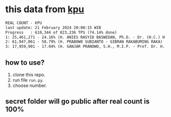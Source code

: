 # this data from [kpu](https://pemilu2024.kpu.go.id/)

```txt
REAL COUNT - KPU
last update: 21 February 2024 20:00:15 WIB
Progress   : 610,344 of 823,236 TPS (74.14% done)
1: 25,461,271 - 24.16% (H. ANIES RASYID BASWEDAN, Ph.D. - Dr. (H.C.) H. A. MUHAIMIN ISKANDAR)
2: 61,947,061 - 58.79% (H. PRABOWO SUBIANTO - GIBRAN RAKABUMING RAKA)
3: 17,959,901 - 17.04% (H. GANJAR PRANOWO, S.H., M.I.P. - Prof. Dr. H. M. MAHFUD MD)
```

## how to use?

1. clone this repo.
2. run file `run.py`.
3. choose number.

## secret folder will go public after real count is 100%
